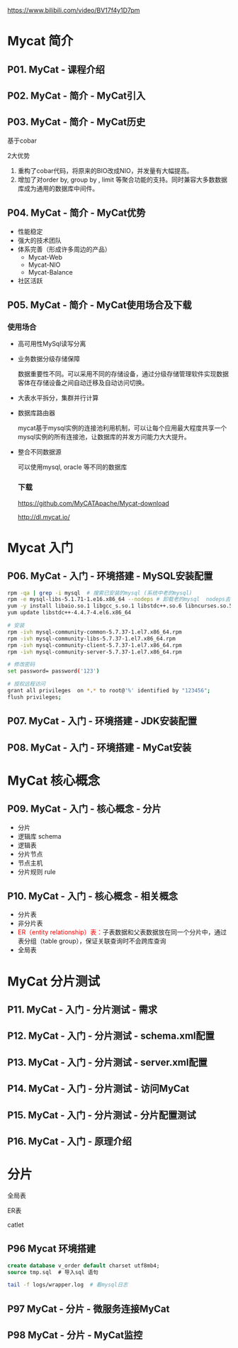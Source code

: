 https://www.bilibili.com/video/BV17f4y1D7pm

# Mycat 简介

## P01. MyCat - 课程介绍
## P02. MyCat - 简介 - MyCat引入
## P03. MyCat - 简介 - MyCat历史

基于cobar

2大优势

1. 重构了cobar代码，将原来的BIO改成NIO，并发量有大幅提高。
2. 增加了对order by, group by , limit 等聚合功能的支持。同时兼容大多数数据库成为通用的数据库中间件。

## P04. MyCat - 简介 - MyCat优势

- 性能稳定
- 强大的技术团队
- 体系完善（形成许多周边的产品）
  - Mycat-Web
  - Mycat-NIO
  - Mycat-Balance
- 社区活跃

## P05. MyCat - 简介 - MyCat使用场合及下载

### 使用场合

- 高可用性MySql读写分离

- 业务数据分级存储保障

  数据重要性不同。可以采用不同的存储设备，通过分级存储管理软件实现数据客体在存储设备之间自动迁移及自动访问切换。

- 大表水平拆分，集群并行计算

- 数据库路由器

  mycat基于mysql实例的连接池利用机制，可以让每个应用最大程度共享一个mysql实例的所有连接池，让数据库的并发方问能力大大提升。

- 整合不同数据源

  可以使用mysql, oracle 等不同的数据库

  ### 下载

  https://github.com/MyCATApache/Mycat-download

  http://dl.mycat.io/

# Mycat 入门

## P06. MyCat - 入门 - 环境搭建 - MySQL安装配置

```sh
rpm -qa | grep -i mysql  # 搜索已安装的mysql (系统中老的mysql)
rpm -e mysql-libs-5.1.71-1.e16.x86_64 --nodeps # 卸载老的mysql  nodeps去除所有的依赖
yum -y install libaio.so.1 libgcc_s.so.1 libstdc++.so.6 libncurses.so.5  --setopt=protected_multilib=false   # 安装依赖包
yum update libstdc++-4.4.7-4.el6.x86_64

# 安装
rpm -ivh mysql-community-common-5.7.37-1.el7.x86_64.rpm
rpm -ivh mysql-community-libs-5.7.37-1.el7.x86_64.rpm
rpm -ivh mysql-community-client-5.7.37-1.el7.x86_64.rpm
rpm -ivh mysql-community-server-5.7.37-1.el7.x86_64.rpm

# 修改密码
set password= password('123')

# 授权远程访问
grant all privileges  on *.* to root@'%' identified by "123456";
flush privileges;
```



## P07. MyCat - 入门 - 环境搭建 - JDK安装配置
## P08. MyCat - 入门 - 环境搭建 - MyCat安装

# MyCat 核心概念

## P09. MyCat - 入门 - 核心概念 - 分片

- 分片
- 逻辑库 schema
- 逻辑表
- 分片节点
- 节点主机
- 分片规则 rule

## P10. MyCat - 入门 - 核心概念 - 相关概念

- 分片表
- 非分片表
- <font color='red'>ER（entity relationship）表：</font>子表数据和父表数据放在同一个分片中，通过表分组（table group），保证关联查询时不会跨库查询 
- 全局表

# MyCat 分片测试 

## P11. MyCat - 入门 - 分片测试 - 需求
## P12. MyCat - 入门 - 分片测试 - schema.xml配置
## P13. MyCat - 入门 - 分片测试 - server.xml配置
## P14. MyCat - 入门 - 分片测试 - 访问MyCat
## P15. MyCat - 入门 - 分片测试 - 分片配置测试
## P16. MyCat - 入门 - 原理介绍





# 分片

全局表

ER表

catlet

## P96 Mycat 环境搭建

```sql
create database v_order default charset utf8mb4;
source tmp.sql  # 导入sql 语句
```

```sh
tail -f logs/wrapper.log  # 看mysql日志

```

##  P97 MyCat - 分片 - 微服务连接MyCat

## P98 MyCat - 分片 - MyCat监控
